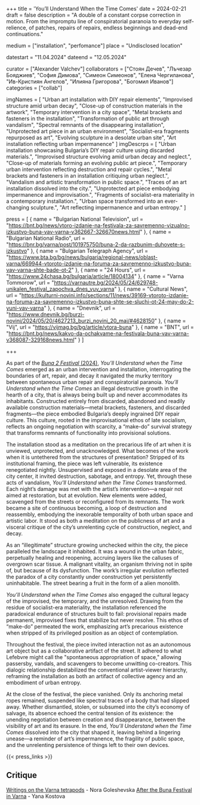 +++
title = 'You’ll Understand When the Time Comes'
date = 2024-02-21
draft = false
description = "A double of a constant corpse correction in motion. From the impromptu line of conspiratorial paranoia to everyday self-relience, of patches, repairs of repairs, endless beginnings and dead-end continuations."

medium = ["installation", "perfomance"]
place = "Undisclosed location"

datestart = "11.04.2024"
dateend = "12.05.2024"

curator = ["Alexander Valchev"]
collaborators = ["Стоян Дечев", "Лъчезар Бояджиев", "София Димова", "Симеон Симеонов", "Елена Чергиланова", "Ив-Кристиян Ангелов", "Илияна Григорова", "Богомил Иванов"]
categories = ["collab"]

imgNames = [
  "Urban art installation with DIY repair elements",
  "Improvised structure amid urban decay",
  "Close-up of construction materials in the artwork",
  "Temporary intervention in a city space",
  "Metal brackets and fasteners in the installation",
  "Transformation of public art through vandalism",
  "Spectral remnants of the disappearing installation",
  "Unprotected art piece in an urban environment",
  "Socialist-era fragments repurposed as art",
  "Evolving sculpture in a desolate urban site",
  "Art installation reflecting urban impermanence"
]
imgDescrps = [
  "Urban installation showcasing Bulgaria’s DIY repair culture using discarded materials.",
  "Improvised structure evolving amid urban decay and neglect.",
  "Close-up of materials forming an evolving public art piece.",
  "Temporary urban intervention reflecting destruction and repair cycles.",
  "Metal brackets and fasteners in an installation critiquing urban neglect.",
  "Vandalism and artistic transformation in public space.",
  "Traces of an art installation dissolved into the city.",
  "Unprotected art piece embodying impermanence and improvisation.",
  "Fragments of socialist-era materiality in a contemporary installation.",
  "Urban space transformed into an ever-changing sculpture.",
  "Art reflecting impermanence and urban entropy."
]

press = [
  { name = "Bulgarian National Television", url = "https://bnt.bg/news/vtoro-izdanie-na-festivala-za-savremenno-vizualno-izkustvo-buna-vav-varna-v362667-326670news.html" },
  { name = "Bulgarian National Radio", url = "https://bnr.bg/varna/post/101975750/buna-2-da-razbunim-duhovete-s-izkustvo" },
  { name = "Bulgarian Telegraph Agency", url = "https://www.bta.bg/bg/news/bulgaria/regional-news/oblast-varna/669944-vtoroto-izdanie-na-foruma-za-savremenno-izkustvo-buna-vav-varna-shte-bade-ot-2" },
  { name = "24 Hours", url = "https://www.24chasa.bg/bulgaria/article/18004134" },
  { name = "Varna Tommorow", url = "https://varnautre.bg/2024/05/24/629748-unikalen_festival_zapochva_dnes_vuv_varna" },
  { name = "Cultural News", url = "https://kulturni-novini.info/sections/11/news/39169-vtoroto-izdanie-na-foruma-za-savremenno-izkustvo-buna-shte-se-sluchi-ot-24-may-do-2-yuni-vav-varna" },
  { name = "Dnevnik", url = "https://www.dnevnik.bg/burzi-novini/2024/05/20/4627213_burzi_novini_20_mai/#4628150" },
  { name = "Vij", url = "https://vijmag.bg/bg/article/vtora-buna" },
  { name = "BNT", url = "https://bnt.bg/news/kakvo-da-ochakvame-na-festivala-buna-vav-varna-v368087-329168news.html" }
]

+++

As part of the [_Buna 2 Festival_ (2024)](https://bunavarna.com/en/programme/#urbaninterventions), _You’ll Understand when the Time Comes_ emerged as an urban intervention and installation, interrogating the boundaries of art, repair, and decay it navigated the murky territory between spontaneous urban repair and conspiratorial paranoia. _You’ll Understand when the Time Comes_ an illegal destructive growth in the hearth of a city, that is always being built up and never accommodates its inhabitants. Constructed entirely from discarded, abandoned and readily available construction materials—metal brackets, fasteners, and discarded fragments—the piece embodied Bulgaria’s deeply ingrained DIY repair culture. This culture, rooted in the improvisational ethos of late socialism, reflects an ongoing negotiation with scarcity, a “make-do” survival strategy that transforms remnants of functionality into provisional solutions.

The installation stood as a meditation on the precarious life of art when it is unviewed, unprotected, and unacknowledged. What becomes of the work when it is untethered from the structures of presentation? Stripped of its institutional framing, the piece was left vulnerable, its existence renegotiated nightly. Unsupervised and exposed in a desolate area of the city center, it invited destruction, sabotage, and entropy. Yet, through these acts of vandalism, _You’ll Understand when the Time Comes_ transformed. Each night’s damage was met with the artist’s intervention—a repair not aimed at restoration, but at evolution. New elements were added, scavenged from the streets or reconfigured from its remnants. The work became a site of continuous becoming, a loop of destruction and reassembly, embodying the inexorable temporality of both urban space and artistic labor. It stood as both a meditation on the publicness of art and a visceral critique of the city’s unrelenting cycle of construction, neglect, and decay.

As an “illegitimate” structure growing unchecked within the city, the piece paralleled the landscape it inhabited. It was a wound in the urban fabric, perpetually healing and reopening, accruing layers like the calluses of overgrown scar tissue. A malignant vitality, an organism thriving not in spite of, but because of its dysfunction. The work’s irregular evolution reflected the paradox of a city constantly under construction yet persistently uninhabitable. The street bearing a fruit in the form of a alien monolith.

_You’ll Understand when the Time Comes_ also engaged the cultural legacy of the improvised, the temporary, and the unresolved. Drawing from the residue of socialist-era materiality, the installation referenced the paradoxical endurance of structures built to fail: provisional repairs made permanent, improvised fixes that stabilize but never resolve. This ethos of “make-do” permeated the work, emphasizing art’s precarious existence when stripped of its privileged position as an object of contemplation.

Throughout the festival, the piece invited interaction not as an autonomous art object but as a collaborative artifact of the street. It adhered to what Lefebvre might call the "spontaneous appropriation of space," allowing passersby, vandals, and scavengers to become unwitting co-creators. This dialogic relationship destabilized the conventional artist-viewer hierarchy, reframing the installation as both an artifact of collective agency and an embodiment of urban entropy.

At the close of the festival, the piece vanished. Only its anchoring metal ropes remained, suspended like spectral traces of a body that had slipped away. Whether dismantled, stolen, or subsumed into the city’s economy of salvage, its absence echoed the central tension of its existence: the unending negotiation between creation and disappearance, between the visibility of art and its erasure. In the end, _You’ll Understand when the Time Comes_ dissolved into the city that shaped it, leaving behind a lingering unease—a reminder of art’s impermanence, the fragility of public space, and the unrelenting persistence of things left to their own devices.

{{< press_links >}}

## Critique
[Writings on the Varna tetrapods](https://kultura.bg/web/%d0%b7%d0%b0%d0%bf%d0%b8%d1%81%d0%ba%d0%b8-%d0%bf%d0%be-%d0%b2%d0%b0%d1%80%d0%bd%d0%b5%d0%bd%d1%81%d0%ba%d0%b8%d1%82%d0%b5-%d0%b1%d1%83%d0%bd%d0%b8/) - Nora Goleshevska 
[After the Buna Festival in Varna](https://kultura.bg/web/%D1%81%D0%BB%D0%B5%D0%B4-%D1%84%D0%B5%D1%81%D1%82%D0%B8%D0%B2%D0%B0%D0%BB%D0%B0-%D0%B1%D1%83%D0%BD%D0%B0-%D0%B2%D1%8A%D0%B2-%D0%B2%D0%B0%D1%80%D0%BD%D0%B0/) - Yana Kostova 

